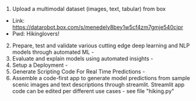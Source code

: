 1. Upload a multimodal dataset (images, text, tabular) from box 
- Link: https://datarobot.box.com/s/menedely8bey1w5cf4zm7gmje540cjpr
- Pwd: Hikinglovers!

2. Prepare, test and validate various cutting edge deep learning and NLP models through automated ML - 
3. Evaluate and explain models using automated insights - 
4. Setup a Deployment - 
5. Generate Scripting Code For Real Time Predictions - 
6. Assemble a code-first app to generate model predictions from sample scenic images and text descriptions through streamlit. Streamlit app code can be edited per different use cases - see file "hiking.py"

